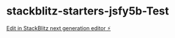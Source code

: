 # stackblitz-starters-jsfy5b-Test

[Edit in StackBlitz next generation editor ⚡️](https://stackblitz.com/~/github.com/Ziconcloud/stackblitz-starters-jsfy5b-Test)